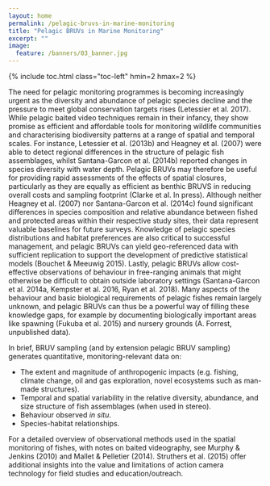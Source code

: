 ```yaml
---
layout: home
permalink: /pelagic-bruvs-in-marine-monitoring
title: "Pelagic BRUVs in Marine Monitoring"
excerpt: ""
image:
  feature: /banners/03_banner.jpg
---
```

{% include toc.html class="toc-left" hmin=2 hmax=2 %}

The need for pelagic monitoring programmes is becoming increasingly urgent as the diversity and abundance of pelagic species decline and the pressure to meet global conservation targets rises (Letessier et al. 2017). While pelagic baited video techniques remain in their infancy, they show promise as efficient and affordable tools for monitoring wildlife communities and characterising biodiversity patterns at a range of spatial and temporal scales. For instance, Letessier et al. (2013b) and Heagney et al. (2007) were able to detect regional differences in the structure of pelagic fish assemblages, whilst Santana-Garcon et al. (2014b) reported changes in species diversity with water depth. Pelagic BRUVs may therefore be useful for providing rapid assessments of the effects of spatial closures, particularly as they are equally as efficient as benthic BRUVS in reducing overall costs and sampling footprint (Clarke et al. In press). Although neither Heagney et al. (2007) nor Santana-Garcon et al. (2014c) found significant differences in species composition and relative abundance between fished and protected areas within their respective study sites, their data represent valuable baselines for future surveys. Knowledge of pelagic species distributions and habitat preferences are also critical to successful management, and pelagic BRUVs can yield geo-referenced data with sufficient replication to support the development of predictive statistical models (Bouchet & Meeuwig 2015). Lastly, pelagic BRUVs allow cost-effective observations of behaviour in free-ranging animals that might otherwise be difficult to obtain outside laboratory settings (Santana-Garcon et al. 2014a, Kempster et al. 2016, Ryan et al. 2018). Many aspects of the behaviour and basic biological requirements of pelagic fishes remain largely unknown, and pelagic BRUVs can thus be a powerful way of filling these knowledge gaps, for example by documenting biologically important areas like spawning (Fukuba et al. 2015) and nursery grounds (A. Forrest, unpublished data).

In brief, BRUV sampling (and by extension pelagic BRUV sampling) generates quantitative, monitoring-relevant data on:



*   The extent and magnitude of anthropogenic impacts (e.g. fishing, climate change, oil and gas exploration, novel ecosystems such as man-made structures).
*   Temporal and spatial variability in the relative diversity, abundance, and size structure of fish assemblages (when used in stereo).
*   Behaviour observed _in situ_.
*   Species-habitat relationships.

For a detailed overview of observational methods used in the spatial monitoring of fishes, with notes on baited videography, see Murphy & Jenkins (2010) and Mallet & Pelletier (2014). Struthers et al. (2015) offer additional insights into the value and limitations of action camera technology for field studies and education/outreach.
